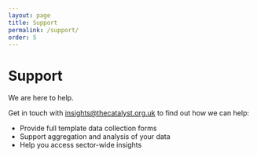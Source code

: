 ```yaml
---
layout: page
title: Support
permalink: /support/
order: 5
---
```


# Support 

We are here to help. 

Get in touch with insights@thecatalyst.org.uk to find out how we can help:

* Provide full template data collection forms
* Support aggregation and analysis of your data
* Help you access sector-wide insights

